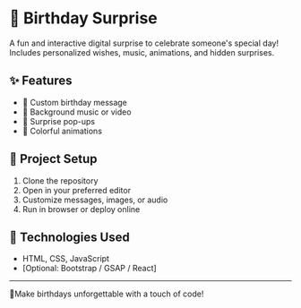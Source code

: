 # 🎉 Birthday Surprise

A fun and interactive digital surprise to celebrate someone's special day!  
Includes personalized wishes, music, animations, and hidden surprises.

## ✨ Features
- 🎂 Custom birthday message
- 🎵 Background music or video
- 🎁 Surprise pop-ups
- 🎨 Colorful animations

## 📁 Project Setup
1. Clone the repository  
2. Open in your preferred editor  
3. Customize messages, images, or audio  
4. Run in browser or deploy online

## 🚀 Technologies Used
- HTML, CSS, JavaScript  
- [Optional: Bootstrap / GSAP / React]

---

🎈Make birthdays unforgettable with a touch of code!
